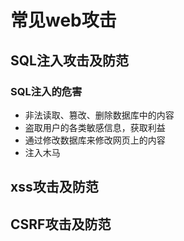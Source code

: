 # 常见web攻击

## SQL注入攻击及防范
### SQL注入的危害
* 非法读取、篡改、删除数据库中的内容
* 盗取用户的各类敏感信息，获取利益
* 通过修改数据库来修改网页上的内容
* 注入木马

## xss攻击及防范

## CSRF攻击及防范

